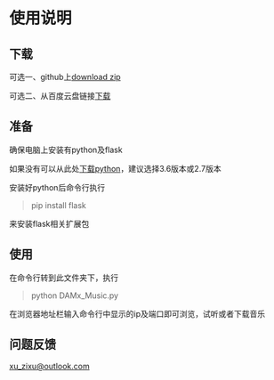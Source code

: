 # 使用说明
## 下载
可选一、github上[download zip](https://github.com/Zahi28/DAMx-Music)

可选二、从百度云盘链接[下载](https://pan.baidu.com/s/1Z2Jd4N9nLB1UyW4NXfkjag)

## 准备
确保电脑上安装有python及flask

如果没有可以从此处[下载python](https://www.python.org/downloads/)，建议选择3.6版本或2.7版本

安装好python后命令行执行

>pip install flask

来安装flask相关扩展包

## 使用
在命令行转到此文件夹下，执行

>python DAMx_Music.py

在浏览器地址栏输入命令行中显示的ip及端口即可浏览，试听或者下载音乐

## 问题反馈
<xu_zixu@outlook.com>

